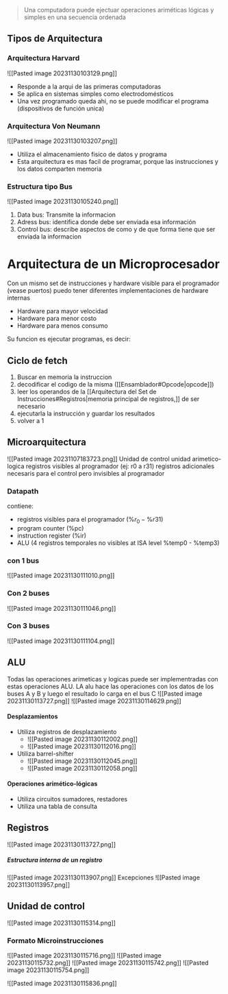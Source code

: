 > Una computadora puede ejectuar operaciones ariméticas lógicas y simples en una secuencia ordenada
## Tipos de Arquitectura
### Arquitectura Harvard
![[Pasted image 20231130103129.png]]
- Responde a la arqui de las primeras computadoras
- Se aplica en sistemas simples como electrodomésticos
- Una vez programado queda ahi, no se puede modificar el programa (dispositivos de función unica)

### Arquitectura Von Neumann 
![[Pasted image 20231130103207.png]]
- Utiliza el almacenamiento fisico de datos y programa
- Esta arquitectura es mas facil de programar, porque las instrucciones y los datos comparten memoria


### Estructura tipo Bus
![[Pasted image 20231130105240.png]]

1. Data bus: Transmite la informacion
2. Adress bus: identifica donde debe ser enviada esa información
3. Control bus: describe aspectos de como y de que forma tiene que ser enviada la informacion


# Arquitectura de un Microprocesador 
Con un mismo set de instrucciones y hardware visible para el programador (vease puertos) puedo tener diferentes implementaciones de hardware internas

- Hardware para mayor velocidad
- Hardware para menor costo 
- Hardware para menos consumo

Su funcion es ejecutar programas, es decir:
## Ciclo de fetch
1. Buscar en memoria la instruccion
2. decodificar el codigo de la misma ([[Ensamblador#Opcode|opcode]])
3. leer los operandos de la [[Arquitectura del Set de Instrucciones#Registros|memoria principal de registros,]] de ser necesario
4. ejecutarla la instrucción y guardar los resultados
5. volver a 1
## Microarquitectura
![[Pasted image 20231107183723.png]]
Unidad de control
unidad arimetico-logica
registros visibles al programador (ej: r0 a r31)
registros adicionales necesaris para el control pero invisibles al programador
### Datapath
contiene:
- registros visibles para el programador ($\%r_{0} - \% r31$)
- program counter (%pc)
- instruction register (%ir)
- ALU (4 registros temporales no visibles at ISA level %temp0 - %temp3)
### con 1 bus
![[Pasted image 20231130111010.png]]

### Con 2 buses
![[Pasted image 20231130111046.png]]

### Con 3 buses
![[Pasted image 20231130111104.png]]
## ALU 
Todas las operaciones arimeticas y logicas puede ser implementradas con estas operaciones ALU.
LA alu hace las operaciones con los datos de los buses A y B y luego el resultado lo carga en el bus C
![[Pasted image 20231130113727.png]]
![[Pasted image 20231130114629.png]]
#### Desplazamientos
- Utiliza registros de desplazamiento
	- ![[Pasted image 20231130112002.png]]
	- ![[Pasted image 20231130112016.png]]
- Utiliza barrel-shifter
	- ![[Pasted image 20231130112045.png]]
	- ![[Pasted image 20231130112058.png]]

#### Operaciones arimético-lógicas
- Utiliza circuitos sumadores, restadores 
- Utiliza una tabla de consulta


## Registros 
![[Pasted image 20231130113727.png]]

##### Estructura interna de un registro 
![[Pasted image 20231130113907.png]]
Excepciones 
![[Pasted image 20231130113957.png]]




## Unidad de control

![[Pasted image 20231130115314.png]]


### Formato Microinstrucciones
![[Pasted image 20231130115716.png]]
![[Pasted image 20231130115732.png]]
![[Pasted image 20231130115742.png]]
![[Pasted image 20231130115754.png]]

![[Pasted image 20231130115836.png]]